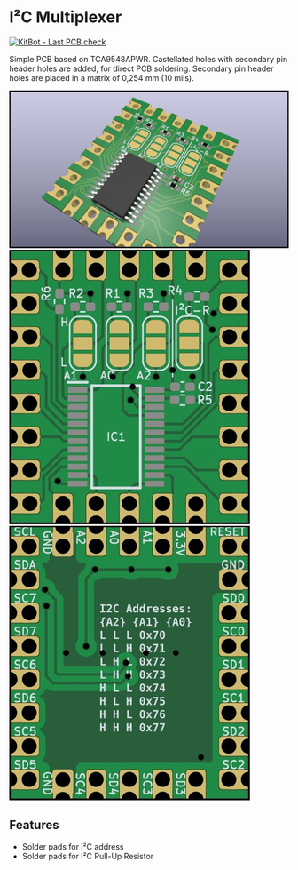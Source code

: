 # I²C Multiplexer

[![KitBot - Last PCB check](https://github.com/fanningert/kicad_pcb_i2cmultiplexer/actions/workflows/fabrication_check.yaml/badge.svg?branch=main)](https://github.com/fanningert/kicad_pcb_i2cmultiplexer/actions/workflows/fabrication_check.yaml)

Simple PCB based on TCA9548APWR. Castellated holes with secondary pin header holes are added, for direct PCB soldering. Secondary pin header holes are placed in a matrix of 0,254 mm (10 mils).

![3D render of PCB](doc/assets/pcb-3d.png)
![PCB Top](doc/assets/pcb-top.jpg)
![PCB Bottom](doc/assets/pcb-bottom.jpg)

## Features

* Solder pads for I²C address
* Solder pads for I²C Pull-Up Resistor
